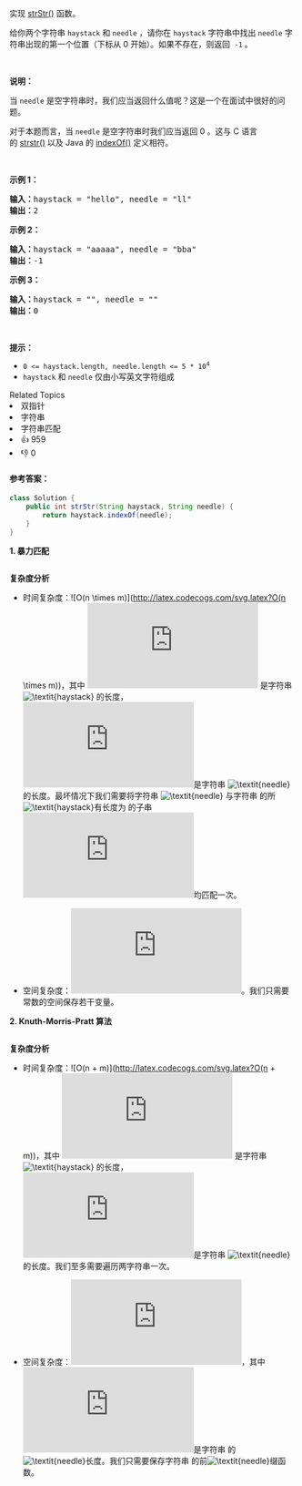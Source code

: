 <p>实现 <a href="https://baike.baidu.com/item/strstr/811469" target="_blank">strStr()</a> 函数。</p>

<p>给你两个字符串 <code>haystack</code> 和 <code>needle</code> ，请你在 <code>haystack</code> 字符串中找出 <code>needle</code> 字符串出现的第一个位置（下标从 0 开始）。如果不存在，则返回  <code>-1</code><strong> </strong>。</p>

<p> </p>

<p><strong>说明：</strong></p>

<p>当 <code>needle</code> 是空字符串时，我们应当返回什么值呢？这是一个在面试中很好的问题。</p>

<p>对于本题而言，当 <code>needle</code> 是空字符串时我们应当返回 0 。这与 C 语言的 <a href="https://baike.baidu.com/item/strstr/811469" target="_blank">strstr()</a> 以及 Java 的 <a href="https://docs.oracle.com/javase/7/docs/api/java/lang/String.html#indexOf(java.lang.String)" target="_blank">indexOf()</a> 定义相符。</p>

<p> </p>

<p><strong>示例 1：</strong></p>

<pre>
<strong>输入：</strong>haystack = "hello", needle = "ll"
<strong>输出：</strong>2
</pre>

<p><strong>示例 2：</strong></p>

<pre>
<strong>输入：</strong>haystack = "aaaaa", needle = "bba"
<strong>输出：</strong>-1
</pre>

<p><strong>示例 3：</strong></p>

<pre>
<strong>输入：</strong>haystack = "", needle = ""
<strong>输出：</strong>0
</pre>

<p> </p>

<p><strong>提示：</strong></p>

<ul>
	<li><code>0 <= haystack.length, needle.length <= 5 * 10<sup>4</sup></code></li>
	<li><code>haystack</code> 和 <code>needle</code> 仅由小写英文字符组成</li>
</ul>
<div><div>Related Topics</div><div><li>双指针</li><li>字符串</li><li>字符串匹配</li></div></div><div><li>👍 959</li><li>👎 0</li></div>





#### **参考答案：**

```java
class Solution {
    public int strStr(String haystack, String needle) {
        return haystack.indexOf(needle);
    }
}
```

**1. 暴力匹配**

```java
```

**复杂度分析**

- 时间复杂度：![O(n \times m)](http://latex.codecogs.com/svg.latex?O(n \times m))，其中 ![n](http://latex.codecogs.com/svg.latex?n) 是字符串 ![\textit{haystack}](http://latex.codecogs.com/svg.latex?\textit{haystack}) 的长度， ![m](http://latex.codecogs.com/svg.latex?m)是字符串 ![\textit{needle}](http://latex.codecogs.com/svg.latex?\textit{needle}) 的长度。最坏情况下我们需要将字符串 ![\textit{needle}](http://latex.codecogs.com/svg.latex?\textit{needle}) 与字符串  的所![\textit{haystack}](http://latex.codecogs.com/svg.latex?\textit{haystack})有长度为  的子串![m](http://latex.codecogs.com/svg.latex?m)均匹配一次。

- 空间复杂度：![O(1)](http://latex.codecogs.com/svg.latex?O(1))。我们只需要常数的空间保存若干变量。

**2. Knuth-Morris-Pratt 算法**

```java
```

**复杂度分析**

- 时间复杂度：![O(n + m)](http://latex.codecogs.com/svg.latex?O(n + m))，其中 ![n](http://latex.codecogs.com/svg.latex?n) 是字符串 ![\textit{haystack}](http://latex.codecogs.com/svg.latex?\textit{haystack}) 的长度， ![m](http://latex.codecogs.com/svg.latex?m)是字符串 ![\textit{needle}](http://latex.codecogs.com/svg.latex?\textit{needle}) 的长度。我们至多需要遍历两字符串一次。

- 空间复杂度：![O(m)](http://latex.codecogs.com/svg.latex?O(m))，其中  ![m](http://latex.codecogs.com/svg.latex?m)是字符串  的![\textit{needle}](http://latex.codecogs.com/svg.latex?\textit{needle})长度。我们只需要保存字符串  的前![\textit{needle}](http://latex.codecogs.com/svg.latex?\textit{needle})缀函数。


